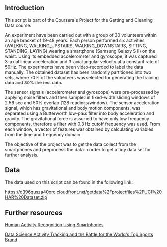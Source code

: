 ## Introduction

This script is part of the Coursera's Project for the Getting and Cleaning Data
course.

An experiment have been carried out with a group of 30 volunteers within an age
bracket of 19-48 years. Each person performed six activities (WALKING,
WALKING_UPSTAIRS, WALKING_DOWNSTAIRS, SITTING, STANDING, LAYING) wearing a
smartphone (Samsung Galaxy S II) on the waist. Using its embedded accelerometer
and gyroscope, it was captured 3-axial linear acceleration and 3-axial angular
velocity at a constant rate of 50Hz. The experiments have been video-recorded to
label the data manually. The obtained dataset has been randomly partitioned into
two sets, where 70% of the volunteers was selected for generating the training
data and 30% the test data.

The sensor signals (accelerometer and gyroscope) were pre-processed by applying
noise filters and then sampled in fixed-width sliding windows of 2.56 sec and
50% overlap (128 readings/window). The sensor acceleration signal, which has
gravitational and body motion components, was separated using a Butterworth
low-pass filter into body acceleration and gravity. The gravitational force is
assumed to have only low frequency components, therefore a filter with 0.3 Hz
cutoff frequency was used. From each window, a vector of features was obtained
by calculating variables from the time and frequency domain.

The objective of the project was to get the data collect from the smartphones
and preprocess the data in order to get a tidy data set for further analysis.  



## Data

The data used on this script can be found in the following link:

https://d396qusza40orc.cloudfront.net/getdata%2Fprojectfiles%2FUCI%20HAR%20Dataset.zip  



## Further resources

[Human Activity Recognition Using Smartphones](http://archive.ics.uci.edu/ml/datasets/Human+Activity+Recognition+Using+Smartphones)  

[Data Science Activity Tracking and the Battle for the World's Top Sports Brand](http://www.insideactivitytracking.com/data-science-activity-tracking-and-the-battle-for-the-worlds-top-sports-brand/)